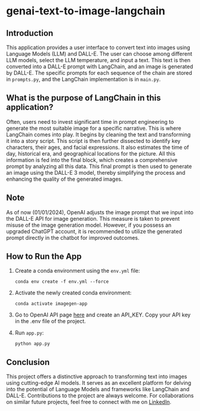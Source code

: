 # genai-text-to-image-langchain

## Introduction

This application provides a user interface to convert text into images using Language Models (LLM) and DALL-E. The user can choose among different LLM models, select the LLM temperature, and input a text. This text is then converted into a DALL-E prompt with LangChain, and an image is generated by DALL-E. The specific prompts for each sequence of the chain are stored in `prompts.py`, and the LangChain implementation is in `main.py`.

## What is the purpose of LangChain in this application?

Often, users need to invest significant time in prompt engineering to generate the most suitable image for a specific narrative. This is where LangChain comes into play. It begins by cleaning the text and transforming it into a story script. This script is then further dissected to identify key characters, their ages, and facial expressions. It also estimates the time of day, historical era, and geographical locations for the picture. All this information is fed into the final block, which creates a comprehensive prompt by analyzing all this data. This final prompt is then used to generate an image using the DALL-E 3 model, thereby simplifying the process and enhancing the quality of the generated images.

## Note

As of now (01/01/2024), OpenAI adjusts the image prompt that we input into the DALL-E API for image generation. This measure is taken to prevent misuse of the image generation model. However, if you possess an upgraded ChatGPT account, it is recommended to utilize the generated prompt directly in the chatbot for improved outcomes.

## How to Run the App

1. Create a conda environment using the `env.yml` file:
   ```
   conda env create -f env.yml --force
   ```
2. Activate the newly created conda environment:
   ```
   conda activate imagegen-app
   ```
3. Go to OpenAI API page [here](https://platform.openai.com/api-keys) and create an API_KEY. Copy your API key in the .env file of the project.

4. Run `app.py`:
   ```
   python app.py
   ```

## Conclusion

This project offers a distinctive approach to transforming text into images using cutting-edge AI models. It serves as an excellent platform for delving into the potential of Language Models and frameworks like LangChain and DALL-E. Contributions to the project are always welcome. For collaborations on similar future projects, feel free to connect with me on [LinkedIn](https://www.linkedin.com/in/aambekar234/).

